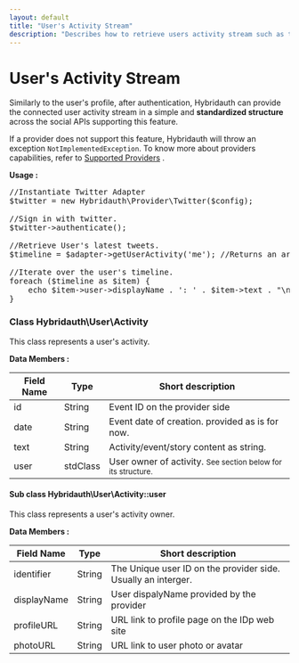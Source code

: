 ```yaml
---
layout: default
title: "User's Activity Stream"
description: "Describes how to retrieve users activity stream such as tweets and Facebook’s wall."
---
```


User's Activity Stream
======================

Similarly to the user's profile, after authentication, Hybridauth can provide the connected user activity
stream in a simple and **standardized structure** across the social APIs supporting this feature.

If a provider does not support this feature, Hybridauth will throw an exception `NotImplementedException`.
To know more about providers capabilities, refer to [Supported Providers](providers.html) .

**Usage :**

<pre>
//Instantiate Twitter Adapter
$twitter = new Hybridauth\Provider\Twitter($config);

//Sign in with twitter.
$twitter->authenticate();

//Retrieve User's latest tweets.
$timeline = $adapter->getUserActivity('me'); //Returns an array of Hybridauth\User\Activity objects.

//Iterate over the user's timeline.
foreach ($timeline as $item) {
    echo $item->user->displayName . ': ' . $item->text . "\n";
}
</pre>


### Class Hybridauth\User\Activity

This class represents a user's activity.

**Data Members :**

Field Name    | Type     | Short description
------------- | ---------| -------------------------------------------------------
id            | String   | Event ID on the provider side
date          | String   | Event date of creation. provided as is for now.
text          | String   | Activity/event/story content as string.
user	      | stdClass  | User owner of activity. <small>See section below for its structure.</small>

#### Sub class Hybridauth\User\Activity::user

This class represents a user's activity owner.

**Data Members :**

Field Name    | Type     | Short description
------------- | ---------| -------------------------------------------------------
identifier    | String   | The Unique user ID on the provider side. Usually an interger.
displayName   | String   | User dispalyName provided by the provider
profileURL    | String   | URL link to profile page on the IDp web site
photoURL      | String   | URL link to user photo or avatar

